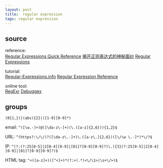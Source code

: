 ```yaml
---
layout: post
title:  regular expression
tags: regular expression
---
```


## source
reference:  
[Regular Expressions Quick Reference](http://www.regular-expressions.info/refquick.html)
[揭开正则表达式的神秘面纱](http://www.regexlab.com/zh/regref.htm)
[Regular Expressions](https://developer.mozilla.org/en-US/docs/Web/JavaScript/Guide/Regular_Expressions)

tutorial:  
[Regular-Expressions.info](http://www.regular-expressions.info/)
[Regular Expression Reference](http://www.araxis.com/merge/documentation-windows/regular-expression-reference)

online tool:   
[RegExr](http://gskinner.com/RegExr/)
[Debuggex](https://www.debuggex.com)

## groups
`(0{1,})|(abs){2}|([1-9][0-9]*)`

email: `^([\w.-]+)@([\da-z\-]+)(\.([a-z]{2,6})){1,2}$`

URL: `^(https?:\/\/)?([\da-z\.-]+)\.([a-z\.]{2,6})([\/\w \.-]*)*\/?$`

IP: `^(?:(?:25[0-5]|2[0-4][0-9]|[01]?[0-9][0-9]?)\.){3}(?:25[0-5]|2[0-4][0-9]|[01]?[0-9][0-9]?)$`

HTML tag: `^<([a-z]+)([^<]+)*(?:>(.*)<\/\1>|\s+\/>)$`
